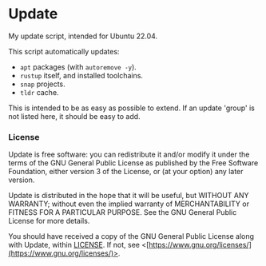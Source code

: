 # Update

My update script, intended for Ubuntu 22.04.

This script automatically updates:
- `apt` packages (with `autoremove -y`).
- `rustup` itself, and installed toolchains.
- `snap` projects.
- `tldr` cache.

This is intended to be as easy as possible to extend. If an update 'group' is not listed here, it should be easy to add.

### License

Update is free software: you can redistribute it and/or modify it under the terms of the GNU General Public License as published by the Free Software Foundation, either version 3 of the License, or (at your option) any later version.

Update is distributed in the hope that it will be useful, but WITHOUT ANY WARRANTY; without even the implied warranty of MERCHANTABILITY or FITNESS FOR A PARTICULAR PURPOSE. See the GNU General Public License for more details.

You should have received a copy of the GNU General Public License along with Update, within [LICENSE](./LICENSE). If not, see <[https://www.gnu.org/licenses/](https://www.gnu.org/licenses/)>.